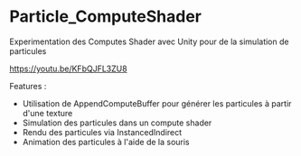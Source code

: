 # Particle_ComputeShader

Experimentation des Computes Shader avec Unity pour de la simulation de particules

https://youtu.be/KFbQJFL3ZU8

Features :
* Utilisation de AppendComputeBuffer pour générer les particules à partir d'une texture
* Simulation des particules dans un compute shader
* Rendu des particules via InstancedIndirect
* Animation des particules à l'aide de la souris
